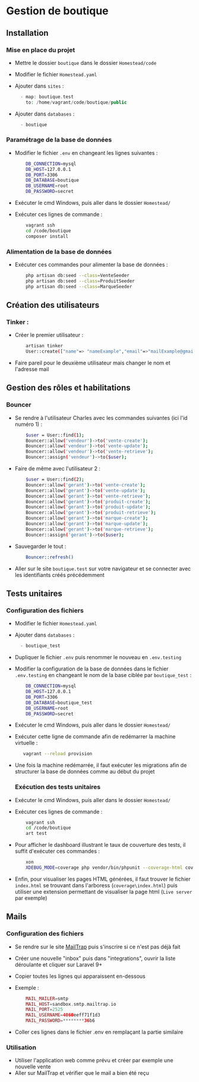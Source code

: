 # Gestion de boutique

## Installation

### Mise en place du projet

- Mettre le dossier ``boutique`` dans le dossier ``Homestead/code`` 
- Modifier le fichier ``Homestead.yaml``
- Ajouter dans ``sites`` :

    ```php
      - map: boutique.test
        to: /home/vagrant/code/boutique/public
    ```

- Ajouter dans ``databases`` :

    ```php
      - boutique
    ```

### Paramétrage de la base de données

- Modifier le fichier ``.env`` en changeant les lignes suivantes : 

    ```bash
        DB_CONNECTION=mysql
        DB_HOST=127.0.0.1
        DB_PORT=3306
        DB_DATABASE=boutique
        DB_USERNAME=root
        DB_PASSWORD=secret
    ```

- Exécuter le cmd Windows, puis aller dans le dossier ``Homestead/`` 
- Exécuter ces lignes de commande :

    ```bash
        vagrant ssh
        cd /code/boutique
        composer install
    ```

### Alimentation de la base de données

 - Exécuter ces commandes pour alimenter la base de données : 

    ```bash
        php artisan db:seed --class=VenteSeeder
        php artisan db:seed --class=ProduitSeeder
        php artisan db:seed --class=MarqueSeeder
    ```

  ## Création des utilisateurs

### Tinker : 

- Créer le premier utilisateur :

    ```bash
        artisan tinker
        User::create(["name"=> "nameExample","email"=>"mailExample@gmail.com","password"=>bcrypt("123456")]);
    ```

- Faire pareil pour le deuxième utilisateur mais changer le nom et l'adresse mail

## Gestion des rôles et habilitations

### Bouncer

- Se rendre à l'utilisateur Charles avec les commandes suivantes (ici l'id numéro 1) :

    ```bash
        $user = User::find(1);
        Bouncer::allow('vendeur')->to('vente-create');
        Bouncer::allow('vendeur')->to('vente-update');
        Bouncer::allow('vendeur')->to('vente-retrieve');
        Bouncer::assign('vendeur')->to($user);
    ```

- Faire de même avec l'utilisateur 2 :

    ```bash
        $user = User::find(2);
        Bouncer::allow('gerant')->to('vente-create');
        Bouncer::allow('gerant')->to('vente-update');
        Bouncer::allow('gerant')->to('vente-retrieve');
        Bouncer::allow('gerant')->to('produit-create');
        Bouncer::allow('gerant')->to('produit-update');
        Bouncer::allow('gerant')->to('produit-retrieve');
        Bouncer::allow('gerant')->to('marque-create');
        Bouncer::allow('gerant')->to('marque-update');
        Bouncer::allow('gerant')->to('marque-retrieve');
        Bouncer::assign('gerant')->to($user);
    ```

- Sauvegarder le tout :
    
    ```bash
        Bouncer::refresh()
    ```
- Aller sur le site ``boutique.test`` sur votre navigateur et se connecter avec les identifiants créés précédemment

## Tests unitaires

### Configuration des fichiers

- Modifier le fichier ``Homestead.yaml``

- Ajouter dans ``databases`` :

    ```php
      - boutique_test
    ```

- Dupliquer le fichier ``.env`` puis renommer le nouveau en ``.env.testing``

- Modifier la configuration de la base de données dans le fichier ``.env.testing`` en changeant le nom de la base ciblée par ``boutique_test`` :

    ```bash
        DB_CONNECTION=mysql
        DB_HOST=127.0.0.1
        DB_PORT=3306
        DB_DATABASE=boutique_test
        DB_USERNAME=root
        DB_PASSWORD=secret
    ```
    
- Exécuter le cmd Windows, puis aller dans le dossier ``Homestead/`` 
- Exécuter cette ligne de commande afin de redémarrer la machine virtuelle :

     ```bash
        vagrant --reload provision
     ```

- Une fois la machine redémarrée, il faut exécuter les migrations afin de structurer la base de données comme au début du projet

  ### Exécution des tests unitaires

- Exécuter le cmd Windows, puis aller dans le dossier ``Homestead/`` 
- Exécuter ces lignes de commande :

    ```bash
        vagrant ssh
        cd /code/boutique
        art test
    ```
    
- Pour afficher le dashboard illustrant le taux de couverture des tests, il suffit d'exécuter ces commandes :
 
    ```bash
        xon
        XDEBUG_MODE=coverage php vendor/bin/phpunit --coverage-html coverage
    ```

- Enfin, pour visualiser les pages HTML générées, il faut trouver le fichier ``index.html`` se trouvant dans l'arboress (``coverage\index.html``) puis utiliser une extension permettant de visualiser la page html (``Live server`` par exemple)

## Mails

### Configuration des fichiers

- Se rendre sur le site [MailTrap](https://mailtrap.io/email-sandbox/) puis s'inscrire si ce n'est pas déjà fait
- Créer une nouvelle "inbox" puis dans "integrations", ouvrir la liste déroulante et cliquer sur Laravel 9+
- Copier toutes les lignes qui apparaissent en-dessous
- Exemple :

    ```php
        MAIL_MAILER=smtp
        MAIL_HOST=sandbox.smtp.mailtrap.io
        MAIL_PORT=2525
        MAIL_USERNAME=4060eeff71f1d3
        MAIL_PASSWORD=********36b6
    ```
    
- Coller ces lignes dans le fichier .env en remplaçant la partie similaire

### Utilisation

- Utiliser l'application web comme prévu et créer par exemple une nouvelle vente
- Aller sur MailTrap et vérifier que le mail a bien été reçu

